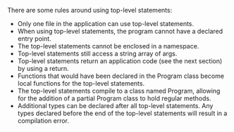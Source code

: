 There are some rules around using top-level statements:
- Only one file in the application can use top-level statements.
- When using top-level statements, the program cannot have a declared entry point.
- The top-level statements cannot be enclosed in a namespace.
- Top-level statements still access a string array of args.
- Top-level statements return an application code (see the next section) by using a return.
- Functions that would have been declared in the Program class become local functions for the top-level statements.
- The top-level statements compile to a class named Program, allowing for the addition of a partial Program class to hold regular methods.
- Additional types can be declared after all top-level statements. Any types declared before the end of the top-level statements will result in a compilation error.